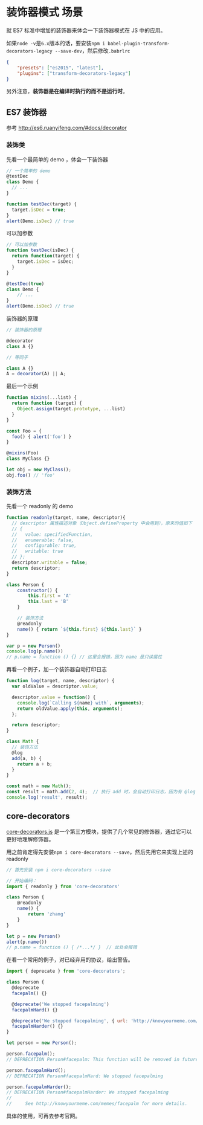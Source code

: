 # 装饰器模式 场景

就 ES7 标准中增加的装饰器来体会一下装饰器模式在 JS 中的应用。

如果`node -v`是`6.x`版本的话，要安装`npm i babel-plugin-transform-decorators-legacy --save-dev`，然后修改`.babrlrc`

```json
{
    "presets": ["es2015", "latest"],
    "plugins": ["transform-decorators-legacy"]
}
```

另外注意，**装饰器是在编译时执行的而不是运行时**。

## ES7 装饰器

参考 http://es6.ruanyifeng.com/#docs/decorator

### 装饰类

先看一个最简单的 demo ，体会一下装饰器

```js
// 一个简单的 demo
@testDec
class Demo {
  // ...
}

function testDec(target) {
  target.isDec = true;
}
alert(Demo.isDec) // true
```

可以加参数

```js
// 可以加参数
function testDec(isDec) {
  return function(target) {
    target.isDec = isDec;
  }
}

@testDec(true)
class Demo {
    // ...
}
alert(Demo.isDec) // true
```

装饰器的原理

```js
// 装饰器的原理

@decorator
class A {}

// 等同于

class A {}
A = decorator(A) || A;
```

最后一个示例

```js
function mixins(...list) {
  return function (target) {
    Object.assign(target.prototype, ...list)
  }
}

const Foo = {
  foo() { alert('foo') }
}

@mixins(Foo)
class MyClass {}

let obj = new MyClass();
obj.foo() // 'foo'
```

### 装饰方法

先看一个 readonly 的 demo

```js
function readonly(target, name, descriptor){
  // descriptor 属性描述对象（Object.defineProperty 中会用到），原来的值如下
  // {
  //   value: specifiedFunction,
  //   enumerable: false,
  //   configurable: true,
  //   writable: true
  // };
  descriptor.writable = false;
  return descriptor;
}

class Person {
    constructor() {
        this.first = 'A'
        this.last = 'B'
    }

    // 装饰方法
    @readonly
    name() { return `${this.first} ${this.last}` }
}

var p = new Person()
console.log(p.name())
// p.name = function () {} // 这里会报错，因为 name 是只读属性
```

再看一个例子，加一个装饰器自动打印日志

```js
function log(target, name, descriptor) {
  var oldValue = descriptor.value;

  descriptor.value = function() {
    console.log(`Calling ${name} with`, arguments);
    return oldValue.apply(this, arguments);
  };

  return descriptor;
}

class Math {
  // 装饰方法
  @log
  add(a, b) {
    return a + b;
  }
}

const math = new Math();
const result = math.add(2, 4);  // 执行 add 时，会自动打印日志，因为有 @log 装饰器
console.log('result', result);
```

## core-decorators

[core-decorators.js](https://github.com/jayphelps/core-decorators) 是一个第三方模块，提供了几个常见的修饰器，通过它可以更好地理解修饰器。

用之前肯定得先安装`npm i core-decorators --save`，然后先用它来实现上述的 readonly

```js
// 首先安装 npm i core-decorators --save

// 开始编码：
import { readonly } from 'core-decorators'

class Person {
    @readonly
    name() {
        return 'zhang'
    }
}

let p = new Person()
alert(p.name())
// p.name = function () { /*...*/ }  // 此处会报错
```

在看一个常用的例子，对已经弃用的协议，给出警告。

```js
import { deprecate } from 'core-decorators';

class Person {
  @deprecate
  facepalm() {}

  @deprecate('We stopped facepalming')
  facepalmHard() {}

  @deprecate('We stopped facepalming', { url: 'http://knowyourmeme.com/memes/facepalm' })
  facepalmHarder() {}
}

let person = new Person();

person.facepalm();
// DEPRECATION Person#facepalm: This function will be removed in future versions.

person.facepalmHard();
// DEPRECATION Person#facepalmHard: We stopped facepalming

person.facepalmHarder();
// DEPRECATION Person#facepalmHarder: We stopped facepalming
//
//     See http://knowyourmeme.com/memes/facepalm for more details.
```

具体的使用，可再去参考官网。
